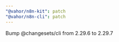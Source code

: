 ```yaml
---
"@vahor/n8n-kit": patch
"@vahor/n8n-cli": patch
---
```


Bump @changesets/cli from 2.29.6 to 2.29.7

